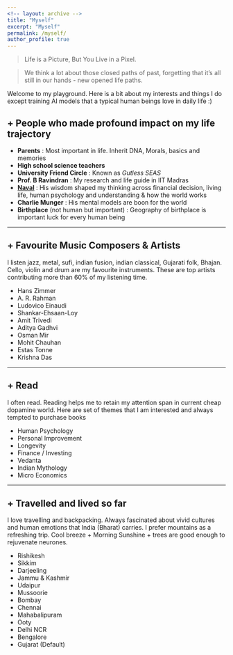 ```yaml
---
<!-- layout: archive -->
title: "Myself"
excerpt: "Myself"
permalink: /myself/
author_profile: true
---
```


> Life is a Picture, But You Live in a Pixel.

> We think a lot about those closed paths of past, forgetting that it’s all still in our hands - new opened life paths. 

Welcome to my playground. Here is a bit about my interests and things I do except training AI models that a typical human beings love in daily life :)

## + **People who made profound impact on my life trajectory** 
- **Parents** : Most important in life. Inherit DNA, Morals, basics and memories
- **High school science teachers**
- **University Friend Circle** : Known as *Gutless SEAS*
- **Prof. B Ravindran** : My research and life guide in IIT Madras
- **[Naval](https://nav.al/)** : His wisdom shaped my thinking across financial decision, living life, human psychology and understanding & how the world works 
- **Charlie Munger** : His mental models are boon for the world
- **Birthplace** (not human but important) : Geography of birthplace is important luck for every human being


---

## + **Favourite Music Composers & Artists**
I listen jazz, metal, sufi, indian fusion, indian classical, Gujarati folk, Bhajan. Cello, violin and drum are my favourite instruments. These are top artists contributing more than 60% of my listening time. 
- Hans Zimmer
- A. R. Rahman
- Ludovico Einaudi
- Shankar-Ehsaan-Loy
- Amit Trivedi
- Aditya Gadhvi
- Osman Mir
- Mohit Chauhan
- Estas Tonne
- Krishna Das


---

## + **Read**
I often read. Reading helps me to retain my attention span in current cheap dopamine world. Here are set of themes that I am interested and always tempted to purchase books
- Human Psychology
- Personal Improvement
- Longevity
- Finance / Investing
- Vedanta
- Indian Mythology
- Micro Economics

---

## + **Travelled and lived so far**
I love travelling and backpacking. Always fascinated about vivid cultures and human emotions that India (Bharat) carries. I prefer mountains as a refreshing trip. Cool breeze + Morning Sunshine + trees are good enough to rejuvenate neurones.
- Rishikesh
- Sikkim
- Darjeeling
- Jammu & Kashmir
- Udaipur
- Mussoorie
- Bombay
- Chennai
- Mahabalipuram
- Ooty 
- Delhi NCR
- Bengalore 
- Gujarat (Default)
